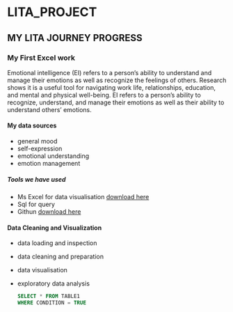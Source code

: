 # LITA_PROJECT

## MY LITA JOURNEY PROGRESS

### My First Excel work

Emotional intelligence (EI) refers to a person’s ability to understand and manage their emotions as well as recognize the feelings of others. Research shows it is a useful tool for navigating work life, relationships, education, and mental and physical well-being.
EI refers to a person’s ability to recognize, understand, and manage their emotions as well as their ability to understand others’ emotions.

#### My data sources
- general mood
- self-expression
-	emotional understanding
- emotion management

##### Tools we have used
- Ms Excel for data visualisation [download here](https//microsoft.com)
- Sql for query
- Githun [download here](https://www.microsoft,com)

#### Data Cleaning and Visualization
- data loading and inspection
- data cleaning and preparation
- data visualisation
- exploratory data analysis

  ```SQL
  SELECT * FROM TABLE1
  WHERE CONDITION = TRUE
  ```
